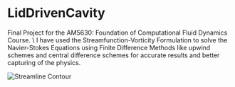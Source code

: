# LidDrivenCavity
Final Project for the AM5630: Foundation of Computational Fluid Dynamics Course.
\\
I have used the Streamfunction-Vorticity Formulation to solve the Navier-Stokes Equations using Finite Difference Methods like upwind schemes and central difference schemes for accurate results and better capturing of the physics.

![Streamline Contour](https://github.com/user-attachments/assets/e6244e23-e385-4861-a0e5-e18936357af6)
